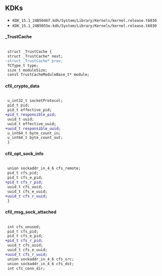 ## KDKs

- `KDK_15.1_24B5046f.kdk/System/Library/Kernels/kernel.release.t6030`
- `KDK_15.1_24B5055e.kdk/System/Library/Kernels/kernel.release.t6030`

#### _TrustCache

```diff

 struct _TrustCache {
 struct _TrustCache* next;	
-struct _TrustCache* prev;	
 TCType_t type;	
 size_t moduleSize;	
 const TrustCacheModuleBase_t* module;	

```
#### cfil_crypto_data

```diff

 u_int32_t socketProtocol;	
 pid_t pid;	
 pid_t effective_pid;	
+pid_t responsible_pid;	
 uuid_t uuid;	
 uuid_t effective_uuid;	
+uuid_t responsible_uuid;	
 u_int64_t byte_count_in;	
 u_int64_t byte_count_out;	
 }

```
#### cfil_opt_sock_info

```diff

 union sockaddr_in_4_6 cfs_remote;	
 pid_t cfs_pid;	
 pid_t cfs_e_pid;	
+pid_t cfs_r_pid;	
 uuid_t cfs_uuid;	
 uuid_t cfs_e_uuid;	
+uuid_t cfs_r_uuid;	
 }

```
#### cfil_msg_sock_attached

```diff

 int cfs_unused;	
 pid_t cfs_pid;	
 pid_t cfs_e_pid;	
+pid_t cfs_r_pid;	
 uuid_t cfs_uuid;	
 uuid_t cfs_e_uuid;	
+uuid_t cfs_r_uuid;	
 union sockaddr_in_4_6 cfs_src;	
 union sockaddr_in_4_6 cfs_dst;	
 int cfs_conn_dir;	

```
